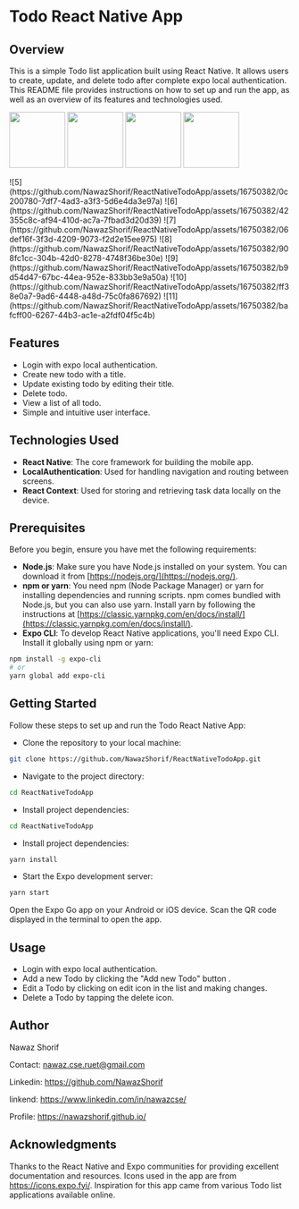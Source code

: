 # Todo React Native App

## Overview

This is a simple Todo list application built using React Native. It allows users to create, update, and delete todo after complete expo local authentication. This README file provides instructions on how to set up and run the app, as well as an overview of its features and technologies used.
<p float="left">
  <img src="https://user-images.githubusercontent.com/16750382/268820727-071662bb-8a92-479b-84f7-7288889519b2.JPEG" width="100" />
   <img src="https://github-production-user-asset-6210df.s3.amazonaws.com/16750382/268820682-bd3dba76-9dd7-4eb7-bc32-069f9ba318b7.JPEG" width="100" />
   <img src="https://github-production-user-asset-6210df.s3.amazonaws.com/16750382/268820702-3d3d6727-b388-44fe-9043-59dc7ab27304.JPEG" width="100" />
   <img src="https://github-production-user-asset-6210df.s3.amazonaws.com/16750382/268820696-e4f95eef-7aee-42c4-a7af-af5c151cbbed.JPEG" width="100" />
</p>
![5](https://github.com/NawazShorif/ReactNativeTodoApp/assets/16750382/0c200780-7df7-4ad3-a3f3-5d6e4da3e97a)
![6](https://github.com/NawazShorif/ReactNativeTodoApp/assets/16750382/42355c8c-af94-410d-ac7a-7fbad3d20d39)
![7](https://github.com/NawazShorif/ReactNativeTodoApp/assets/16750382/06def16f-3f3d-4209-9073-f2d2e15ee975)
![8](https://github.com/NawazShorif/ReactNativeTodoApp/assets/16750382/908fc1cc-304b-42d0-8278-4748f36be30e)
![9](https://github.com/NawazShorif/ReactNativeTodoApp/assets/16750382/b9d54d47-67bc-44ea-952e-833bb3e9a50a)
![10](https://github.com/NawazShorif/ReactNativeTodoApp/assets/16750382/ff38e0a7-9ad6-4448-a48d-75c0fa867692)
![11](https://github.com/NawazShorif/ReactNativeTodoApp/assets/16750382/bafcff00-6267-44b3-ac1e-a2fdf04f5c4b)


## Features
- Login with expo local authentication.
- Create new todo with a title.
- Update existing todo by editing their title.
- Delete todo.
- View a list of all todo.
- Simple and intuitive user interface.

## Technologies Used

- **React Native**: The core framework for building the mobile app.
- **LocalAuthentication**: Used for handling navigation and routing between screens.
- **React Context**: Used for storing and retrieving task data locally on the device.

## Prerequisites

Before you begin, ensure you have met the following requirements:

- **Node.js**: Make sure you have Node.js installed on your system. You can download it from [https://nodejs.org/](https://nodejs.org/).
- **npm or yarn**: You need npm (Node Package Manager) or yarn for installing dependencies and running scripts. npm comes bundled with Node.js, but you can also use yarn. Install yarn by following the instructions at [https://classic.yarnpkg.com/en/docs/install/](https://classic.yarnpkg.com/en/docs/install/).
- **Expo CLI**: To develop React Native applications, you'll need Expo CLI. Install it globally using npm or yarn:

```bash
npm install -g expo-cli
# or
yarn global add expo-cli
```

## Getting Started
Follow these steps to set up and run the Todo React Native App:

- Clone the repository to your local machine:
```bash
git clone https://github.com/NawazShorif/ReactNativeTodoApp.git
```
- Navigate to the project directory:
```bash
cd ReactNativeTodoApp
```
- Install project dependencies:
```bash
cd ReactNativeTodoApp
```
- Install project dependencies:
```bash
yarn install
```
- Start the Expo development server:
```bash
yarn start
```

Open the Expo Go app on your Android or iOS device. Scan the QR code displayed in the terminal to open the app.

## Usage
- Login with expo local authentication.
- Add a new Todo by clicking the "Add new Todo" button .
- Edit a Todo by clicking on edit icon in the list and making changes.
- Delete a Todo by tapping the delete icon.

## Author

Nawaz Shorif

Contact: nawaz.cse.ruet@gmail.com

Linkedin: https://github.com/NawazShorif

linkend: https://www.linkedin.com/in/nawazcse/

Profile: https://nawazshorif.github.io/

## Acknowledgments
Thanks to the React Native and Expo communities for providing excellent documentation and resources.
Icons used in the app are from https://icons.expo.fyi/.
Inspiration for this app came from various Todo list applications available online.
